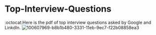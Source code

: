 # Top-Interview-Questions 
:octocat:Here is the pdf of top interview questions asked by Google and LinkdIn.
![100607969-b8b1b480-3331-11eb-9ec7-f22b08858ea3](https://user-images.githubusercontent.com/56478257/102706362-3e80aa00-42b7-11eb-91e5-4c3db80fb4f9.png)

